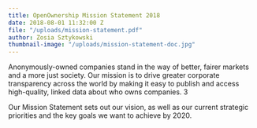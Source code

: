 ```yaml
---
title: OpenOwnership Mission Statement 2018
date: 2018-08-01 11:32:00 Z
file: "/uploads/mission-statement.pdf"
author: Zosia Sztykowski
thumbnail-image: "/uploads/mission-statement-doc.jpg"
---
```


Anonymously-owned companies stand in the way of better, fairer markets and a more just society. Our mission is to drive greater corporate transparency across the world by making it easy to publish and access high-quality, linked data about who owns companies. 3

Our Mission Statement sets out our vision, as well as our current strategic priorities and the key goals we want to achieve by 2020.
